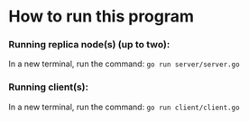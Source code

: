 # How to run this program

### Running replica node(s) (up to two):
In a new terminal, run the command: ```go run server/server.go```

### Running client(s):
In a new terminal, run the command: ```go run client/client.go```
